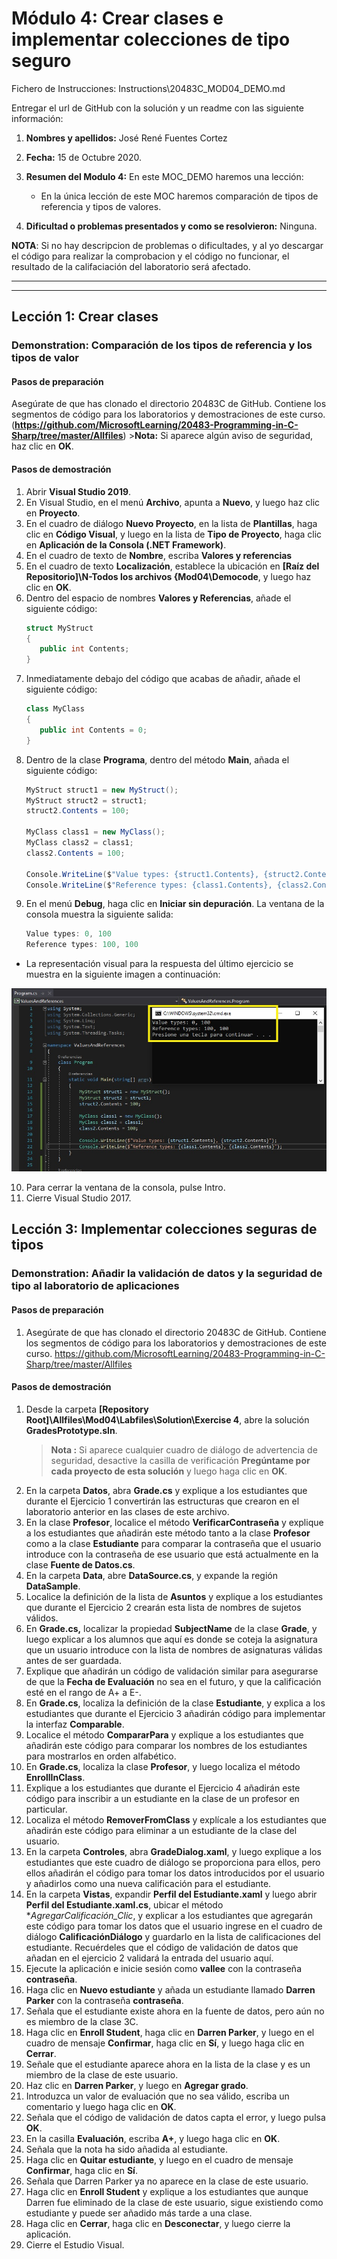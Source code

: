 # Módulo 4: Crear clases e implementar colecciones de tipo seguro


Fichero de Instrucciones: Instructions\20483C_MOD04_DEMO.md

Entregar el url de GitHub con la solución y un readme con las siguiente información:

1. **Nombres y apellidos:** José René Fuentes Cortez
2. **Fecha:** 15 de Octubre 2020.
3. **Resumen del Modulo 4:** En este MOC_DEMO haremos una lección:
    -  En la única lección de este MOC haremos comparación de tipos de referencia y tipos de valores.


4. **Dificultad o problemas presentados y como se resolvieron:** Ninguna.

**NOTA**: Si no hay descripcion de problemas o dificultades, y al yo descargar el código para realizar la comprobacion y el código no funcionar, el resultado de la califaciación del laboratorio será afectado.

---
---


## Lección 1: Crear clases

### Demonstration: Comparación de los tipos de referencia y los tipos de valor

#### Pasos de preparación

Asegúrate de que has clonado el directorio 20483C de GitHub. Contiene los segmentos de código para los laboratorios y demostraciones de este curso. (**https://github.com/MicrosoftLearning/20483-Programming-in-C-Sharp/tree/master/Allfiles**)
     >**Nota:** Si aparece algún aviso de seguridad, haz clic en **OK**.

#### Pasos de demostración

1. Abrir **Visual Studio 2019**.
2. En Visual Studio, en el menú **Archivo**, apunta a **Nuevo**, y luego haz clic en **Proyecto**.
3. En el cuadro de diálogo **Nuevo Proyecto**, en la lista de **Plantillas**, haga clic en **Código Visual**, y luego en la lista de **Tipo de Proyecto**, haga clic en **Aplicación de la Consola (.NET Framework)**.
4. En el cuadro de texto de **Nombre**, escriba **Valores y referencias**
5. En el cuadro de texto **Localización**, establece la ubicación en **[Raíz del Repositorio]\N-Todos los archivos {Mod04\Democode**, y luego haz clic en **OK**.
6. Dentro del espacio de nombres **Valores y Referencias**, añade el siguiente código:
    ```cs
    struct MyStruct
    {
       public int Contents;
    }
    ```
7. Inmediatamente debajo del código que acabas de añadir, añade el siguiente código:
    ```cs
    class MyClass
    {
       public int Contents = 0;
    }
    ```
8. Dentro de la clase **Programa**, dentro del método **Main**, añada el siguiente código:
    ```cs
    MyStruct struct1 = new MyStruct();
    MyStruct struct2 = struct1;
    struct2.Contents = 100;

    MyClass class1 = new MyClass();
    MyClass class2 = class1;
    class2.Contents = 100;

    Console.WriteLine($"Value types: {struct1.Contents}, {struct2.Contents}");
    Console.WriteLine($"Reference types: {class1.Contents}, {class2.Contents}");
    ```
9. En el menú **Debug**, haga clic en **Iniciar sin depuración**. La ventana de la consola muestra la siguiente salida:
    ```cs
    Value types: 0, 100
    Reference types: 100, 100
    ```
- La representación visual para la respuesta del último ejercicio se muestra en la siguiente imagen a continuación: 

 ![alt text](./Images/Fig-2-ValuesAndReferences.jpg "The Students page")

10. Para cerrar la ventana de la consola, pulse Intro.
11. Cierre Visual Studio 2017.

## Lección 3: Implementar colecciones seguras de tipos

### Demonstration: Añadir la validación de datos y la seguridad de tipo al laboratorio de aplicaciones

#### Pasos de preparación

1. Asegúrate de que has clonado el directorio 20483C de GitHub. Contiene los segmentos de código para los laboratorios y demostraciones de este curso. https://github.com/MicrosoftLearning/20483-Programming-in-C-Sharp/tree/master/Allfiles

#### Pasos de demostración

1. Desde la carpeta **[Repository Root]\Allfiles\Mod04\Labfiles\Solution\Exercise 4**, abre la solución **GradesPrototype.sln**.
     >**Nota :** Si aparece cualquier cuadro de diálogo de advertencia de seguridad, desactive la casilla de verificación **Pregúntame por cada proyecto de esta solución** y luego haga clic en **OK**.
2. En la carpeta **Datos**, abra **Grade.cs** y explique a los estudiantes que durante el Ejercicio 1 convertirán las estructuras que crearon en el laboratorio anterior en las clases de este archivo.
3. En la clase **Profesor**, localice el método **VerificarContraseña** y explique a los estudiantes que añadirán este método tanto a la clase **Profesor** como a la clase **Estudiante** para comparar la contraseña que el usuario introduce con la contraseña de ese usuario que está actualmente en la clase **Fuente de Datos.cs**.
4. En la carpeta **Data**, abre **DataSource.cs**, y expande la región **DataSample**.
5. Localice la definición de la lista de **Asuntos** y explique a los estudiantes que durante el Ejercicio 2 crearán esta lista de nombres de sujetos válidos.
6. En **Grade.cs,** localizar la propiedad **SubjectName** de la clase **Grade**, y luego explicar a los alumnos que aquí es donde se coteja la asignatura que un usuario introduce con la lista de nombres de asignaturas válidas antes de ser guardada.
7. Explique que añadirán un código de validación similar para asegurarse de que la **Fecha de Evaluación** no sea en el futuro, y que la calificación esté en el rango de A+ a E-.
8. En **Grade.cs**, localiza la definición de la clase **Estudiante**, y explica a los estudiantes que durante el Ejercicio 3 añadirán código para implementar la interfaz **Comparable**.
9. Localice el método **CompararPara** y explique a los estudiantes que añadirán este código para comparar los nombres de los estudiantes para mostrarlos en orden alfabético.
10. En **Grade.cs**, localiza la clase **Profesor**, y luego localiza el método **EnrollInClass**.
11. Explique a los estudiantes que durante el Ejercicio 4 añadirán este código para inscribir a un estudiante en la clase de un profesor en particular.
12. Localiza el método **RemoverFromClass** y explícale a los estudiantes que añadirán este código para eliminar a un estudiante de la clase del usuario.
13. En la carpeta **Controles**, abra **GradeDialog.xaml**, y luego explique a los estudiantes que este cuadro de diálogo se proporciona para ellos, pero ellos añadirán el código para tomar los datos introducidos por el usuario y añadirlos como una nueva calificación para el estudiante.
14. En la carpeta **Vistas**, expandir **Perfil del Estudiante.xaml** y luego abrir **Perfil del Estudiante.xaml.cs**, ubicar el método **AgregarCalificación_Clic*, y explicar a los estudiantes que agregarán este código para tomar los datos que el usuario ingrese en el cuadro de diálogo **CalificaciónDiálogo** y guardarlo en la lista de calificaciones del estudiante. Recuérdeles que el código de validación de datos que añadan en el ejercicio 2 validará la entrada del usuario aquí.
15. Ejecute la aplicación e inicie sesión como **vallee** con la contraseña **contraseña**.
16. Haga clic en **Nuevo estudiante** y añada un estudiante llamado **Darren Parker** con la contraseña **contraseña**.
17. Señala que el estudiante existe ahora en la fuente de datos, pero aún no es miembro de la clase 3C.
18. Haga clic en **Enroll Student**, haga clic en **Darren Parker**, y luego en el cuadro de mensaje **Confirmar**, haga clic en **Sí**, y luego haga clic en **Cerrar**.
19. Señale que el estudiante aparece ahora en la lista de la clase y es un miembro de la clase de este usuario.
20. Haz clic en **Darren Parker**, y luego en **Agregar grado**.
21. Introduzca un valor de evaluación que no sea válido, escriba un comentario y luego haga clic en **OK**.
22. Señala que el código de validación de datos capta el error, y luego pulsa **OK**.
23. En la casilla **Evaluación**, escriba **A+**, y luego haga clic en **OK**.
24. Señala que la nota ha sido añadida al estudiante.
25. Haga clic en **Quitar estudiante**, y luego en el cuadro de mensaje **Confirmar**, haga clic en **Sí**.
26. Señala que Darren Parker ya no aparece en la clase de este usuario.
27. Haga clic en **Enroll Student** y explique a los estudiantes que aunque Darren fue eliminado de la clase de este usuario, sigue existiendo como estudiante y puede ser añadido más tarde a una clase.
28. Haga clic en **Cerrar**, haga clic en **Desconectar**, y luego cierre la aplicación.
29. Cierre el Estudio Visual.
